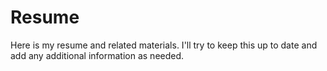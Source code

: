 Resume
======

Here is my resume and related materials.  I'll try to keep this up to date and add any additional information as needed.
